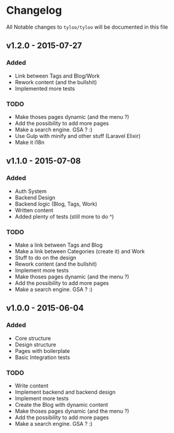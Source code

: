 # Changelog

All Notable changes to `tyloo/tyloo` will be documented in this file

## v1.2.0 - 2015-07-27

### Added
- Link between Tags and Blog/Work
- Rework content (and the bullshit)
- Implemented more tests

### TODO
- Make thoses pages dynamic (and the menu ?)
- Add the possibility to add more pages
- Make a search engine. GSA ? :)
- Use Gulp with minify and other stuff (Laravel Elixir)
- Make it i18n


## v1.1.0 - 2015-07-08

### Added
- Auth System
- Backend Design
- Backend logic (Blog, Tags, Work)
- Written content
- Added plenty of tests (still more to do ^)

### TODO
- Make a link between Tags and Blog
- Make a link between Categories (create it) and Work
- Stuff to do on the design
- Rework content (and the bullshit)
- Implement more tests
- Make thoses pages dynamic (and the menu ?)
- Add the possibility to add more pages
- Make a search engine. GSA ? :)


## v1.0.0 - 2015-06-04

### Added
- Core structure
- Design structure
- Pages with boilerplate
- Basic Integration tests

### TODO
- Write content
- Implement backend and backend design
- Implement more tests
- Create the Blog with dynamic content
- Make thoses pages dynamic (and the menu ?)
- Add the possibility to add more pages
- Make a search engine. GSA ? :)

